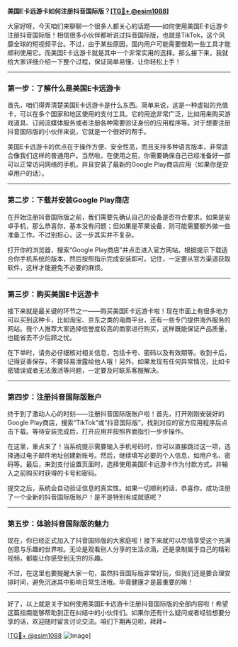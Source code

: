 **美国E卡远游卡如何注册抖音国际版？[[TG💪+ @esim1088](https://t.me/s/esim1088)]**

大家好呀，今天咱们来聊聊一个很多人都关心的话题——如何使用美国E卡远游卡注册抖音国际版！相信很多小伙伴都听说过抖音国际版，也就是TikTok，这个风靡全球的短视频平台。不过，由于某些原因，国内用户可能需要借助一些工具才能顺利使用它。而美国E卡远游卡就是其中一个非常实用的选择。那么接下来，我就给大家详细介绍一下整个过程，保证简单易懂，让你轻松上手！

---

### **第一步：了解什么是美国E卡远游卡**

首先，咱们得弄清楚美国E卡远游卡是什么东西。简单来说，这是一种虚拟的充值卡，可以在多个国家和地区使用的支付工具。它的用途非常广泛，比如用来购买游戏道具、订阅流媒体服务或者注册各种需要验证身份的应用程序等。对于想要注册抖音国际版的小伙伴来说，它就是一个很好的帮手。

美国E卡远游卡的优点在于操作方便、安全性高，而且支持多种语言版本，非常适合像我们这样的普通用户。当然啦，在使用之前，你需要确保自己已经准备好一部可以正常访问网络的手机，并且安装了最新的Google Play商店应用（如果你是安卓用户的话）。

---

### **第二步：下载并安装Google Play商店**

在开始注册抖音国际版之前，我们需要先确认自己的设备是否符合要求。如果是安卓手机，那么恭喜你，基本没有问题；但如果是苹果设备，则可能需要额外做一些准备工作。不过别担心，这一步其实并不复杂。

打开你的浏览器，搜索“Google Play商店”并点击进入官方网站。根据提示下载适合你手机系统的版本，然后按照指示完成安装即可。记住，一定要从官方渠道获取软件，这样才能避免不必要的麻烦。

---

### **第三步：购买美国E卡远游卡**

接下来就是最关键的环节之一——购买美国E卡远游卡啦！现在市面上有很多地方可以买到这种卡，比如淘宝、京东之类的电商平台，还有一些专门提供海外服务的网站。我个人推荐大家选择信誉度较高的商家进行购买，这样既能保证产品质量，也能省去不少后顾之忧。

在下单时，请务必仔细核对相关信息，包括卡号、密码以及有效期等。收到卡后，记得妥善保存，不要轻易泄露给他人哦！另外，如果发现有任何异常情况，比如卡密错误或者无法激活等问题，一定要及时联系客服解决。

---

### **第四步：注册抖音国际版账户**

终于到了激动人心的时刻——注册抖音国际版账户啦！首先，打开刚刚安装好的Google Play商店，搜索“TikTok”或“抖音国际版”，找到对应的官方应用程序后点击下载。等待安装完成后，打开应用并按照界面指引一步步操作。

在这里，重点来了！当系统提示需要输入手机号码时，你可以直接跳过这一项，选择通过电子邮件地址创建新账号。然后，继续填写必要的个人信息，如用户名、密码等。最后，来到支付设置页面时，选择使用美国E卡远游卡作为付款方式，并输入之前购买时获得的卡号和密码。

提交之后，系统会自动验证信息的真实性。如果一切顺利的话，恭喜你，成功注册了一个全新的抖音国际版账户！是不是特别有成就感呢？

---

### **第五步：体验抖音国际版的魅力**

现在，你已经正式加入了抖音国际版的大家庭啦！接下来就可以尽情享受这个充满创意与乐趣的世界啦。无论是观看别人分享的生活点滴，还是录制属于自己的精彩视频，都能让你感受到无穷的乐趣。

不过，在这里也要提醒大家一句，虽然抖音国际版非常好玩，但我们还是要合理安排时间，避免沉迷其中影响日常生活哦。毕竟健康才是最重要的嘛！

---

好了，以上就是关于如何使用美国E卡远游卡注册抖音国际版的全部内容啦！希望这篇指南能够帮助到正在纠结中的小伙伴们。如果你还有什么疑问或者经验想要分享的话，欢迎随时留言讨论交流。咱们下期再见啦，拜拜~

[[TG💪+ @esim1088](https://t.me/s/esim1088) ![Image](https://i.postimg.cc/4NQfJmqS/Snipaste-2025-05-13-00-14-12.png)]